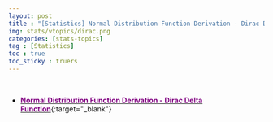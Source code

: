 ```yaml
---
layout: post
title : "[Statistics] Normal Distribution Function Derivation - Dirac Delta Function"
img: stats/vtopics/dirac.png
categories: [stats-topics] 
tag : [Statistics]
toc : true
toc_sticky : truers
---
```


<br>

- [<span style="color:purple">**Normal Distribution Function Derivation - Dirac Delta Function**</span>](https://drive.google.com/file/d/1JCITJQQ8-8-7ym4rABXk7Ew_AJYrePOU/view?usp=share_link){:target="_blank"}




